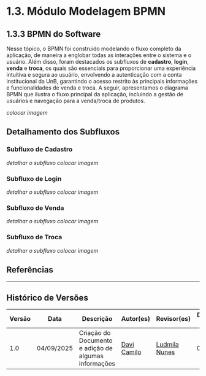 # 1.3. Módulo Modelagem BPMN

## 1.3.3 BPMN do Software

Nesse tópico, o BPMN foi construído modelando o fluxo completo da aplicação, de maneira a englobar todas as interações entre o sistema e o usuário. Além disso, foram destacados os subfluxos de **cadastro**, **login**, **venda** e **troca**, os quais são essenciais para proporcionar uma experiência intuitiva e segura ao usuário, envolvendo a autenticação com a conta institucional da UnB, garantindo o acesso restrito às principais informações e funcionalidades de venda e troca. A seguir, apresentamos o diagrama BPMN que ilustra o fluxo principal da aplicação, incluindo a gestão de usuários e navegação para a venda/troca de produtos.

_colocar imagem_

## Detalhamento dos Subfluxos

### Subfluxo de Cadastro

_detalhar o subfluxo_
_colocar imagem_

### Subfluxo de Login

_detalhar o subfluxo_
_colocar imagem_

### Subfluxo de Venda

_detalhar o subfluxo_
_colocar imagem_

### Subfluxo de Troca

_detalhar o subfluxo_
_colocar imagem_

## Referências

---

## Histórico de Versões
| Versão | Data | Descrição | Autor(es) | Revisor(es) | Detalhes da Revisão |
| -- | -- | -- | -- | -- | -- |
| 1.0 | 04/09/2025 | Criação do Documento e adição de algumas informações | [Davi Camilo](https://github.com/Davicamilo23) | [Ludmila Nunes](https://github.com/ludmilaaysha) | 04/09/2025 |